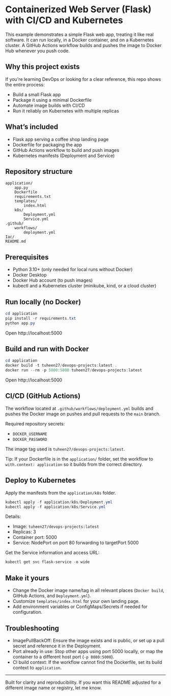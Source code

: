 # Containerized Web Server (Flask) with CI/CD and Kubernetes

This example demonstrates a simple Flask web app, treating it like real software. It can run locally, in a Docker container, and on a Kubernetes cluster. A GitHub Actions workflow builds and pushes the image to Docker Hub whenever you push code.

## Why this project exists

If you're learning DevOps or looking for a clear reference, this repo shows the entire process:
- Build a small Flask app
- Package it using a minimal Dockerfile
- Automate image builds with CI/CD
- Run it reliably on Kubernetes with multiple replicas

## What’s included

- Flask app serving a coffee shop landing page
- Dockerfile for packaging the app
- GitHub Actions workflow to build and push images
- Kubernetes manifests (Deployment and Service)

## Repository structure

```
application/
	app.py
	Dockerfile
	requirements.txt
	templates/
		index.html
	k8s/
		Deployment.yml
		Service.yml
.github/
	workflows/
		deployment.yml
Iac/
README.md
```

## Prerequisites

- Python 3.10+ (only needed for local runs without Docker)
- Docker Desktop
- Docker Hub account (to push images)
- kubectl and a Kubernetes cluster (minikube, kind, or a cloud cluster)

## Run locally (no Docker)

```powershell
cd application
pip install -r requirements.txt
python app.py
```

Open http://localhost:5000

## Build and run with Docker

```powershell
cd application
docker build -t tuheen27/devops-projects:latest .
docker run --rm -p 5000:5000 tuheen27/devops-projects:latest
```

Open http://localhost:5000

## CI/CD (GitHub Actions)

The workflow located at `.github/workflows/deployment.yml` builds and pushes the Docker image on pushes and pull requests to the `main` branch.

Required repository secrets:
- `DOCKER_USERNAME`
- `DOCKER_PASSWORD`

The image tag used is `tuheen27/devops-projects:latest`.

Tip: If your Dockerfile is in the `application/` folder, set the workflow to `with.context: application` so it builds from the correct directory.

## Deploy to Kubernetes

Apply the manifests from the `application/k8s` folder.

```powershell
kubectl apply -f application/k8s/Deployment.yml
kubectl apply -f application/k8s/Service.yml
```

Details:
- Image: `tuheen27/devops-projects:latest`
- Replicas: 3
- Container port: 5000
- Service: NodePort on port 80 forwarding to targetPort 5000

Get the Service information and access URL:

```powershell
kubectl get svc flask-service -o wide
```

## Make it yours

- Change the Docker image name/tag in all relevant places (`Docker build`, GitHub Actions, and `Deployment.yml`).
- Customize `templates/index.html` for your own landing page.
- Add environment variables or ConfigMaps/Secrets if needed for configuration.

## Troubleshooting

- ImagePullBackOff: Ensure the image exists and is public, or set up a pull secret and reference it in the Deployment.
- Port already in use: Stop other apps using port 5000 locally, or map the container to a different host port (`-p 8080:5000`).
- CI build context: If the workflow cannot find the Dockerfile, set its build context to `application`.

---

Built for clarity and reproducibility. If you want this README adjusted for a different image name or registry, let me know.
